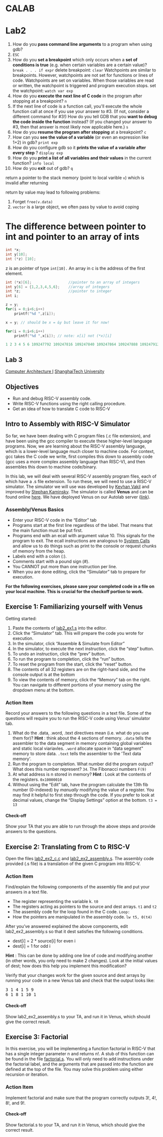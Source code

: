 # CALAB

# Lab2

1. How do you **pass command line arguments** to a program when using gdb?
2. `ESC`
3. How do you **set a breakpoint** which only occurs when a **set of conditions is true** (e.g. when certain variables are a certain value)?
   `break . . . if expr`
   delete breakpoint: `clear`
   Watchpoints are similar to breakpoints. However, watchpoints are not set for functions or lines of code. Watchpoints are set on variables. When those variables are read or written, the watchpoint is triggered and program execution stops.
   set the watchpoint: `watch var exp`
4. How do you **execute the next line of C code** in the program after stopping at a breakpoint?
   `n`
5. If the next line of code is a function call, you'll execute the whole function call at once if you use your answer to #3. (If not, consider a different command for #3!) How do you tell GDB that you **want to debug the code inside the function** instead? (If you changed your answer to #3, then that answer is most likely now applicable here.)
   `s`
6. How do you **resume the program after stopping** at a breakpoint?
   `c`
7. How can you **see the value of a variable** (or even an expression like 1+2) in gdb?
   `print exp`
8. How do you configure gdb so it  **prints the value of a variable after every step** ?
   `display exp`
9. How do you **print a list of all variables and their values** in the current function?
   `info local`
10. How do you **exit** out of gdb?
    `q`

return a pointer to the stack memory (point to local varible `v`) which is invalid after returning

return by value may lead to following problems:

1. Forget `free(v.data)`
2. `vector` is a large object, we often pass by value to avoid coping

# The difference between pointer to int and pointer to an array of ints

```c
int *x;
int y[10];
int (*z) [10];

```

z is an pointer of type `int[10].` An array in c is the address of the first element.

```c
int (*x)[6];                 //pointer to an array of integers
int y[6] = {1,2,3,4,5,6};    //array of integers
int *z;                      //pointer to integer
int i;

z = y;
for(i = 0;i<6;i++)
    printf("%d ",z[i]);

x = y; // should be x = &y but leave it for now!

for(i = 0;i<6;i++)
    printf("%d ",x[i]); // note: x[i] not (*x)[i]
```

```c
1 2 3 4 5 6 109247792 109247816 109247840 109247864 109247888 109247912
```




## Lab 3

[Computer Architecture I](https://toast-lab.sist.shanghaitech.edu.cn/courses/CS110@ShanghaiTech/Spring-2023/index.html) [ShanghaiTech University](http://www.shanghaitech.edu.cn/)

## Objectives

* Run and debug RISC-V assembly code.
* Write RISC-V functions using the right calling procedure.
* Get an idea of how to translate C code to RISC-V

## Intro to Assembly with RISC-V Simulator

So far, we have been dealing with C program files (.c file extension), and have been using the gcc compiler to execute these higher-level language programs. Now, we are learning about the RISC-V assembly language, which is a lower-level language much closer to machine code. For context, gcc takes the C code we write, first compiles this down to assembly code (gcc uses a more complex assembly language than RISC-V), and then assembles this down to machine code/binary.

In this lab, we will deal with several RISC-V assembly program files, each of which have a .s file extension. To run these, we will need to use a RISC-V simulator. The simulator we will use was developed by [Keyhan Vakil](https://github.com/kvakil) and improved by [Stephan Kaminsky](https://github.com/ThaumicMekanism). The simulator is called **Venus** and can be found online [here](https://venus.cs61c.org/). We have deployed Venus on our Autolab server ([link](https://autolab.sist.shanghaitech.edu.cn/venus/)).

### Assembly/Venus Basics

* Enter your RISC-V code in the “Editor” tab
* Programs start at the first line regardless of the label. That means that the main function must be put first.
* Programs end with an ecall with argument value 10. This signals for the program to exit. The ecall instructions are analogous to [System Calls](https://en.wikipedia.org/wiki/System_call) and allow us to do things such as print to the console or request chunks of memory from the heap.
* Labels end with a colon (:).
* Comments start with a pound sign (#).
* You CANNOT put more than one instruction per line.
* When you are done editing, click the “Simulator” tab to prepare for execution.

**For the following exercises, please save your completed code in a file on your local machine. This is crucial for the checkoff portion to work.**

## Exercise 1: Familiarizing yourself with Venus

Getting started:

1. Paste the contents of [lab2_ex1.s](https://toast-lab.sist.shanghaitech.edu.cn/courses/CS110@ShanghaiTech/Spring-2023/labs/lab2_ex1.txt) into the editor.
2. Click the “Simulator” tab. This will prepare the code you wrote for execution.
3. In the simulator, click “Assemble & Simulate from Editor”
4. In the simulator, to execute the next instruction, click the “step” button.
5. To undo an instruction, click the “prev” button.
6. To run the program to completion, click the “run” button.
7. To reset the program from the start, click the “reset” button.
8. The contents of all 32 registers are on the right-hand side, and the console output is at the bottom
9. To view the contents of memory, click the “Memory” tab on the right. You can navigate to different portions of your memory using the dropdown menu at the bottom.

### Action Item

Record your answers to the following questions in a text file. Some of the questions will require you to run the RISC-V code using Venus’ simulator tab.

1. What do the .data, .word, .text directives mean (i.e. what do you use them for)?  **Hint** : think about the 4 sections of memory.
   `.data` tells the assembler to the data segment in memory containing global variables and static local viariavles.  `.word` allocate space in “data segment" memory to store data. `.text` tells the assembler to the 'Text data memory'.
2. Run the program to completion. What number did the program output? What does this number represent?
   `34`. The Fibonacci numbers `F(9)`
3. At what address is n stored in memory?  **Hint** : Look at the contents of the registers.
   `0x10000010`
4. Without using the “Edit” tab, have the program calculate the 13th fib number (0-indexed) by *manually* modifying the value of a register. You may find it helpful to first step through the code. If you prefer to look at decimal values, change the “Display Settings” option at the bottom.
   `t3 = 13`

#### Check-off

Show your TA that you are able to run through the above steps and provide answers to the questions.

## Exercise 2: Translating from C to RISC-V

Open the files [lab2_ex2_c.c](https://toast-lab.sist.shanghaitech.edu.cn/courses/CS110@ShanghaiTech/Spring-2023/labs/lab2_ex2_c.c) and [lab2_ex2_assembly.s](https://toast-lab.sist.shanghaitech.edu.cn/courses/CS110@ShanghaiTech/Spring-2023/labs/lab2_ex2_assembly.txt). The assembly code provided (.s file) is a translation of the given C program into RISC-V.

### Action Item

Find/explain the following components of the assembly file and put your answers in a text file.

* The register representing the variable k.  `t0`
* The registers acting as pointers to the source and dest arrays. `t1` and `t2`
* The assembly code for the loop found in the C code. `Loop:`
* How the pointers are manipulated in the assembly code.  `lw t5, 0(t4)`

After you’ve answered explained the above components, edit lab2_ex2_assembly.s so that it dest satisfies the following conditions.

* dest[i] = 2 * source[i] for even i
* dest[i] = 1 for odd i

 **Hint** : This can be done by adding one line of code and modifying another (in other words, you only need to make 2 changes). Look at the initial values of dest; how does this help you implement this modification?

Verify that your changes work for the given source and dest arrays by running your code in a new Venus tab and check that the output looks like:

<pre class="highlight"><tt>3 1 4 1 5 9
6 1 8 1 10 1
</tt></pre>

#### Check-off

Show lab2_ex2_assembly.s to your TA, and run it in Venus, which should give the correct result.

## Exercise 3: Factorial

In this exercise, you will be implementing a function factorial in RISC-V that has a single integer parameter n and returns n!. A stub of this function can be found in the file [factorial.s](https://toast-lab.sist.shanghaitech.edu.cn/courses/CS110@ShanghaiTech/Spring-2023/labs/factorial.txt). You will only need to add instructions under the factorial label, and the arguments that are passed into the function are defined at the top of the file. You may solve this problem using either recursion or iteration.

### Action Item

Implement factorial and make sure that the program correctly outputs 3!, 4!, 8!, and 9!.

#### Check-off

Show factorial.s to your TA, and run it in Venus, which should give the correct result.
